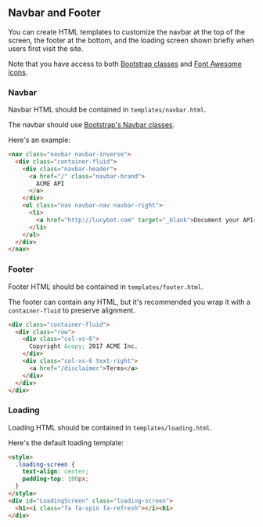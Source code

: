 ## Navbar and Footer

You can create HTML templates to customize the navbar at the top of the screen,
the footer at the bottom, and the loading screen shown briefly when users first
visit the site.

Note that you have access to both [Bootstrap classes](http://getbootstrap.com)
and [Font Awesome icons](http://fontawesome.io/icons/).


### Navbar
Navbar HTML should be contained in `templates/navbar.html`.

The navbar should use [Bootstrap's Navbar classes](http://getbootstrap.com/components/#navbar).

Here's an example:
```html
<nav class="navbar navbar-inverse">
  <div class="container-fluid">
    <div class="navbar-header">
      <a href="/" class="navbar-brand">
        ACME API
      </a>
    </div>
    <ul class="nav navbar-nav navbar-right">
      <li>
        <a href="http://lucybot.com" target="_blank">Document your API</a>
      </li>
    </ul>
  </div>
</nav>
```

### Footer
Footer HTML should be contained in `templates/footer.html`.

The footer can contain any HTML, but it's recommended you wrap it with a
`container-fluid` to preserve alignment.

```html
<div class="container-fluid">
  <div class="row">
    <div class="col-xs-6">
      Copyright &copy; 2017 ACME Inc.
    </div>
    <div class="col-xs-6 text-right">
      <a href="/disclaimer">Terms</a>
    </div>
  </div>
</div>
```

### Loading
Loading HTML should be contained in `templates/loading.html`.

Here's the default loading template:
```html
<style>
  .loading-screen {
    text-align: center;
    padding-top: 100px;
  }
</style>
<div id="LoadingScreen" class="loading-screen">
  <h1><i class="fa fa-spin fa-refresh"></i><h1>
</div>
```
